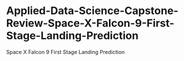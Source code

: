 # Applied-Data-Science-Capstone-Review-Space-X-Falcon-9-First-Stage-Landing-Prediction
Space X Falcon 9 First Stage Landing Prediction
